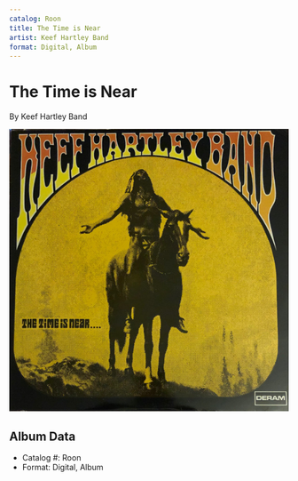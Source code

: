 ```yaml
---
catalog: Roon
title: The Time is Near
artist: Keef Hartley Band
format: Digital, Album
---
```


# The Time is Near

By Keef Hartley Band

![](../../assets/albumcovers/Keef_Hartley_Band-The_Time_is_Near.png)

## Album Data

- Catalog #: Roon
- Format: Digital, Album

